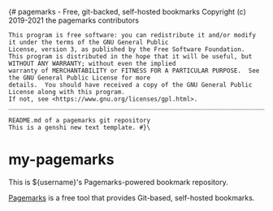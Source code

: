 {#
    pagemarks - Free, git-backed, self-hosted bookmarks
    Copyright (c) 2019-2021 the pagemarks contributors

    This program is free software: you can redistribute it and/or modify it under the terms of the GNU General Public
    License, version 3, as published by the Free Software Foundation.
    This program is distributed in the hope that it will be useful, but WITHOUT ANY WARRANTY; without even the implied
    warranty of MERCHANTABILITY or FITNESS FOR A PARTICULAR PURPOSE.  See the GNU General Public License for more
    details.  You should have received a copy of the GNU General Public License along with this program.
    If not, see <https://www.gnu.org/licenses/gpl.html>.
    ________________________________________________________________________________________________________________

    README.md of a pagemarks git repository
    This is a genshi new text template. #}\
# my-pagemarks

This is ${username}'s Pagemarks-powered bookmark repository.

[Pagemarks](https://pagemarks.org) is a free tool that provides Git-based, self-hosted bookmarks.
